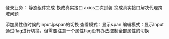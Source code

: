 登录业务：
静态组件完成
换成真实接口
axios二次封装
换成真实接口解决代理跨域问题

添加属性值时候的input与span的切换
查看模式：显示span
编辑模式：显示Input
通过flag进行切换，但需要注意一个属性flag没有办法控制全部属性的切换
